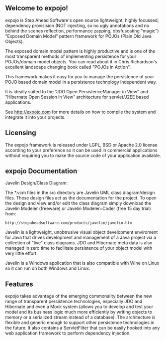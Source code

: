 Welcome to expojo!
------------------

expojo is Step Ahead Software's open source lightweight, highly focussed, dependency provisision (NOT injecting, so no ugly annotations and no behind the scenes reflection, performance zapping, obsfuscating "magic") "Exposed Domain Model" pattern framework for POJOs (Plain Old Java Objects).

The exposed domain model pattern is highly productive and is one of the most transparent methods of implementing persistence for your POJOs/domain model objects. You can read about it in Chris Richardson's excellent landscape changing book called "POJOs in Action".

This framework makes it easy for you to manage the persistence of your POJO based domain model in a persistence technology independent way.

It is ideally suited to the "JDO Open PersistenceManager in View" and "Hibernate Open Session in View" architecture for servlet/J2EE based applications.

See http://expojo.com for more details on how to compile the system and integrate it into your projects.

Licensing
---------

The expojo framework is released under LGPL, BSD or Apache 2.0 license according to your preference so it can be used in commercial applications without requiring you to make the source code of your application available.

expojo Documentation
--------------------

Javelin Design/Class Diagram:

The *.vcm files in the src directory are Javelin UML class diagram/design files. These design files act as the documentation for the project. To open the design and view and/or edit the class diagram simply download the Javelin Modeler (freeware) or Javelin Modeler+Coder (free 15 day trial) from:

	http://stepaheadsoftware.com/products/javelin/javelin.htm

Javelin is a lightweight, unobtrusive visual object development enviroment for Java that drives development and management of a Java project via a collection of "live" class diagrams. JDO and Hibernate meta data is also managed in zero time to facilitate persistence of your object model with very little effort.

Javelin is a Windows application that is also compatible with Wine on Linux so it can run on both Windows and Linux.

Features
--------

expojo takes advantage of the emerging commonality between the new range of transparent persistence technologies, especially JDO and Hibernate and even a Mock system (allows you to develop and test your model and its business logic much more efficiently by writing objects to memory or a serialized stream instead of a database). The architecture is flexible and generic enough to support other persistence technologies in the future. It also contains a ServletFilter that can be easily hooked into any web application framework to perform dependency injection.
